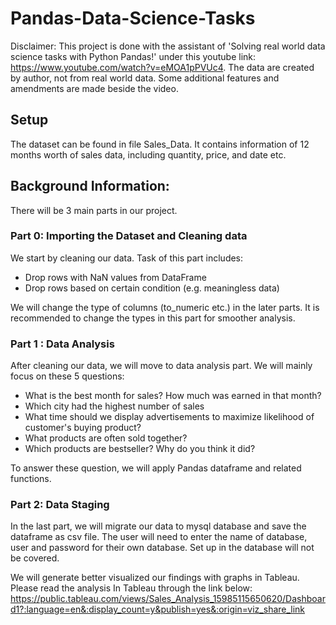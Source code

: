 # Pandas-Data-Science-Tasks
Disclaimer: This project is done with the assistant of 'Solving real world data science tasks with Python Pandas!' under this youtube link: https://www.youtube.com/watch?v=eMOA1pPVUc4. 
The data are created by author, not from real world data. Some additional features and amendments are made beside the video.

## Setup

The dataset can be found in file Sales_Data. It contains information of 12 months worth of sales data, including quantity, price, and date etc. 

## Background Information:

There will be 3 main parts in our project. 

### Part 0: Importing the Dataset and Cleaning data 
We start by cleaning our data. Task of this part includes:
- Drop rows with NaN values from DataFrame
- Drop rows based on certain condition (e.g. meaningless data)

We will change the type of columns (to_numeric etc.) in the later parts. It is recommended to change the types in this part for smoother analysis.

### Part 1 : Data Analysis
After cleaning our data, we will move to data analysis part. We will mainly focus on these 5 questions:
- What is the best month for sales? How much was earned in that month?
- Which city had the highest number of sales
- What time should we display advertisements to maximize likelihood of customer's buying product?
- What products are often sold together?
- Which products are bestseller? Why do you think it did?

To answer these question, we will apply Pandas dataframe and related functions.

### Part 2: Data Staging 
In the last part, we will migrate our data to mysql database and save the dataframe as csv file. The user will need to enter the  name of database, user and password for their own database. Set up in the database will not be covered. 

We will generate better visualized our findings with graphs in Tableau. 
Please read the analysis In Tableau through the link below:
https://public.tableau.com/views/Sales_Analysis_15985115650620/Dashboard1?:language=en&:display_count=y&publish=yes&:origin=viz_share_link


